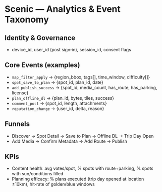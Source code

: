 # Scenic — Analytics & Event Taxonomy

## Identity & Governance
- device_id, user_id (post sign‑in), session_id, consent flags

## Core Events (examples)
- `map_filter_apply` → {region_bbox, tags[], time_window, difficulty[]}
- `spot_save_to_plan` → {spot_id, plan_id, date}
- `add_publish_success` → {spot_id, media_count, has_route, has_parking, license}
- `plan_offline_dl` → {plan_id, bytes, tiles, success}
- `comment_post` → {spot_id, length, attachments}
- `reputation_change` → {user_id, delta, reason}

## Funnels
- Discover → Spot Detail → Save to Plan → Offline DL → Trip Day Open
- Add Media → Confirm Metadata → Add Route → Publish

## KPIs
- Content health: avg votes/spot, % spots with route+parking, % spots with sun/conditions filled
- Planning efficacy: % plans executed (trip day opened at location ±10km), hit‑rate of golden/blue windows
